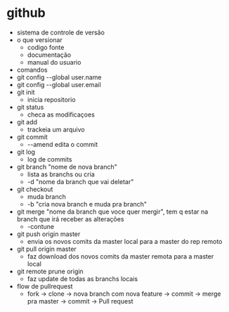 # github

* sistema de controle de versão
* o que versionar
	* codigo fonte
	* documentação
	* manual do usuario
* comandos
* git config --global user.name
* git config --global user.email
* git init
	* inicia repositorio
* git status
	* checa as modificaçoes
* git add
	* trackeia um arquivo
* git commit
	* --amend edita o commit
* git log
	* log de commits
* git branch "nome de nova branch"
	* lista as branchs ou cria
	* -d "nome da branch que vai deletar"
* git checkout
	* muda branch
	* -b "cria nova branch e muda pra branch"
* git merge "nome da branch que voce quer mergir", tem q estar na branch que irá receber as alterações
	* -contune
* git push origin master
	* envia os novos comits da master local para a master do rep remoto
* git pull origin master 
	* faz download dos novos comits da master remota para a master local
* git remote prune origin
	* faz update de todas as branchs locais
* flow de pullrequest
	* fork -> clone -> nova branch com nova feature -> commit -> merge pra master -> commit -> Pull request
